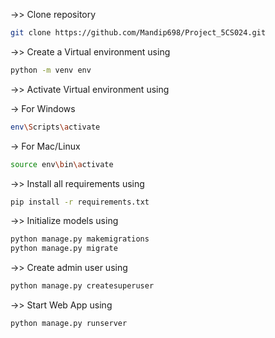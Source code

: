 ->> Clone repository

```bash
git clone https://github.com/Mandip698/Project_5CS024.git
```

->> Create a Virtual environment using

```bash
python -m venv env
```

->> Activate Virtual environment using

-> For Windows

```bash
env\Scripts\activate
```

-> For Mac/Linux

```bash
source env\bin\activate
```

->> Install all requirements using

```bash
pip install -r requirements.txt
```

->> Initialize models using

```bash
python manage.py makemigrations
python manage.py migrate
```

->> Create admin user using

```bash
python manage.py createsuperuser
```

->> Start Web App using

```bash
python manage.py runserver
```
